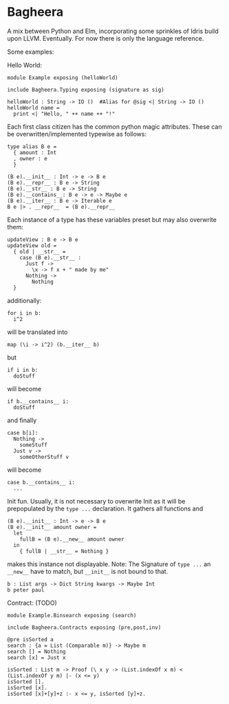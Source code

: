 # Bagheera

A mix between Python and Elm, incorporating some sprinkles of Idris build upon LLVM. Eventually. For now there is only the language reference.

Some examples: 

Hello World: 

```
module Example exposing (helloWorld)

include Bagheera.Typing exposing (signature as sig)

helloWorld : String -> IO ()  #Alias for @sig <| String -> IO ()
helloWorld name = 
  print <| "Hello, " ++ name ++ "!"
```

Each first class citizen has the common python magic attributes. These can be overwritten/implemented typewise as follows:
```
type alias B e = 
  { amount : Int
  , owner : e
  }

(B e).__init__ : Int -> e -> B e
(B e).__repr__ : B e -> String
(B e).__str__ : B e -> String
(B e).__contains__: B e -> e -> Maybe e
(B e).__iter__ : B e -> Iterable e
B e |> . __repr__  = (B e).__repr__ 
```
Each instance of a type has these variables preset but may also overwrite them:

```
updateView : B e -> B e
updateView old = 
  { old | __str__ = 
    case (B e).__str__ :
      Just f ->
        \x -> f x + " made by me"
      Nothing ->
        Nothing
  }
```
additionally:
```
for i in b:
  i^2
```
will be translated into
```
map (\i -> i^2) (b.__iter__ b)
```
but 
```
if i in b:
  doStuff
```
will become
```
if b.__contains__ i:
  doStuff
```
and finally 
```
case b[i]:
  Nothing ->
    someStuff
  Just v ->
    someOtherStuff v
```
will become
```
case b.__contains__ i:
  ...
```
Init fun. Usually, it is not necessary to overwrite Init as it will be prepopulated by the `type ...` declaration. It gathers all functions and
```
(B e).__init__ : Int -> e -> B e
(B e).__init__ amount owner =
  let
    fullB = (B e).__new__ amount owner
  in
    { fullB | __str__ = Nothing }
```
makes this instance not displayable.
Note: The Signature of `type ...` an `__new__` have to match, but `__init__` is not bound to that.

```
b : List args -> Dict String kwargs -> Maybe Int
b peter paul 

```

Contract: (TODO)


```
module Example.Binsearch exposing (search)

include Bagheera.Contracts exposing (pre,post,inv)

@pre isSorted a
search : {a = List (Comparable m)} -> Maybe m
search [] = Nothing
search [x] = Just x

isSorted : List m -> Proof (\ x y -> (List.indexOf x m) < (List.indexOf y m) |- (x <= y)
isSorted [].
isSorted [x].
isSorted [x]+[y]+z :- x <= y, isSorted [y]+z.
```
